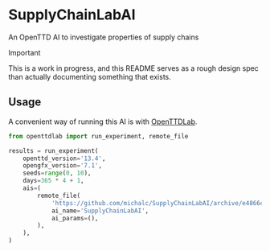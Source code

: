 # SupplyChainLabAI

An OpenTTD AI to investigate properties of supply chains

> [!IMPORTANT]
> This is a work in progress, and this README serves as a rough design spec than actually documenting something that exists.


## Usage

A convenient way of running this AI is with [OpenTTDLab](https://github.com/michalc/OpenTTDLab).

```python
from openttdlab import run_experiment, remote_file

results = run_experiment(
    openttd_version='13.4',
    opengfx_version='7.1',
    seeds=range(0, 10),
    days=365 * 4 + 1,
    ais=(
        remote_file(
            'https://github.com/michalc/SupplyChainLabAI/archive/e4866cbdf3b3507433a09683005c0d6dcd983ae9.tar.gz',
            ai_name='SupplyChainLabAI',
            ai_params=(),
        ),
    ),
)
```
